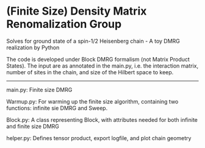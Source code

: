 # (Finite Size) Density Matrix Renomalization Group

Solves for ground state of a spin-1/2 Heisenberg chain - A toy DMRG realization by Python

The code is developed under Block DMRG formalism (not Matrix Product States). The input are as annotated in the main.py, i.e. the interaction matrix, number of sites in the chain, and size of the Hilbert space to keep. 

- - - - - - - - - - - - - - - - - - -
main.py: Finite size DMRG

Warmup.py: For warming up the finite size algorithm, containing two functions:
           infinite sie DMRG and Sweep.

Block.py: A class representing Block, with attributes needed for both infinite and finite size DMRG

helper.py: Defines tensor product, export logfile, and plot chain geometry
           
